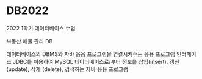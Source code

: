# DB2022

2022 1학기 데이터베이스 수업

부동산 매물 관리 DB

데이터베이스의 DBMS와 자바 응용 프로그램을 연결시켜주는 응용 프로그램 인터페이스 JDBC를 이용하여 MySQL 데이터베이스로/부터 정보를 삽입(insert), 갱신(update), 삭제
(delete), 검색하는 자바 응용 프로그램

